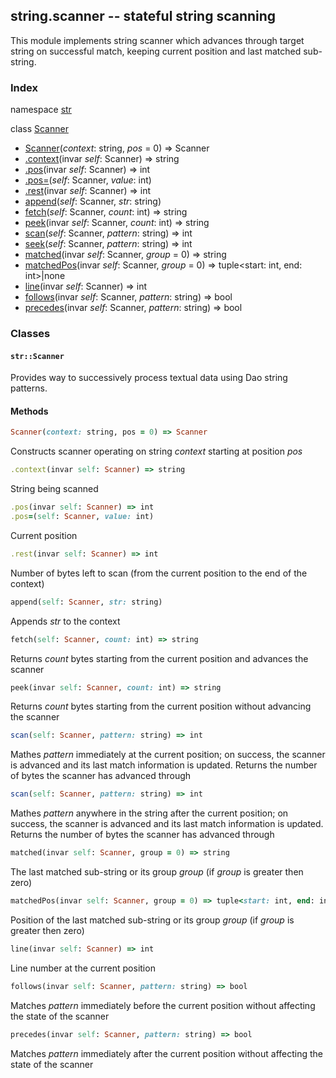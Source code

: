 ## string.scanner -- stateful string scanning

This module implements string scanner which advances through target string on successful match, keeping current position and last matched sub-string.

### Index
namespace [str](#str)

class [Scanner](#scanner)
- [Scanner](#scanner_ctor)(_context_: string, _pos_ = 0) => Scanner
- [.context](#context)(invar _self_: Scanner) => string
- [.pos](#pos)(invar _self_: Scanner) => int
- [.pos=](#pos)(_self_: Scanner, _value_: int)
- [.rest](#rest)(invar _self_: Scanner) => int
- [append](#append)(_self_: Scanner, _str_: string)
- [fetch](#fetch)(_self_: Scanner, _count_: int) => string
- [peek](#peek)(invar _self_: Scanner, _count_: int) => string
- [scan](#scan)(_self_: Scanner, _pattern_: string) => int
- [seek](#seek)(_self_: Scanner, _pattern_: string) => int
- [matched](#matched)(invar _self_: Scanner, _group_ = 0) => string
- [matchedPos](#matchedpos)(invar _self_: Scanner, _group_ = 0) => tuple&lt;start: int, end: int&gt;|none
- [line](#line)(invar _self_: Scanner) => int
- [follows](#follows)(invar _self_: Scanner, _pattern_: string) => bool
- [precedes](#precedes)(invar _self_: Scanner, _pattern_: string) => bool

<a name="str"></a>
### Classes
#### <a name="scanner">`str::Scanner`</a>
Provides way to successively process textual data using Dao string patterns.
#### Methods
<a name="scanner_ctor"></a>
```ruby
Scanner(context: string, pos = 0) => Scanner
```
Constructs scanner operating on string *context* starting at position *pos*
<a name="context"></a>
```ruby
.context(invar self: Scanner) => string
```
String being scanned
<a name="pos"></a>
```ruby
.pos(invar self: Scanner) => int
.pos=(self: Scanner, value: int)
```
Current position
<a name="rest"></a>
```ruby
.rest(invar self: Scanner) => int
```
Number of bytes left to scan (from the current position to the end of the context)
<a name="append"></a>
```ruby
append(self: Scanner, str: string)
```
Appends *str* to the context
<a name="fetch"></a>
```ruby
fetch(self: Scanner, count: int) => string
```
Returns *count* bytes starting from the current position and advances the scanner
<a name="peek"></a>
```ruby
peek(invar self: Scanner, count: int) => string
```
Returns *count* bytes starting from the current position without advancing the scanner
<a name="scan"></a>
```ruby
scan(self: Scanner, pattern: string) => int
```
Mathes *pattern* immediately at the current position; on success, the scanner is advanced and its last match information is updated. Returns the number of bytes the scanner has advanced through
<a name="seek"></a>
```ruby
scan(self: Scanner, pattern: string) => int
```
Mathes *pattern* anywhere in the string after the current position; on success, the scanner is advanced and its last match information is updated. Returns the number of bytes the scanner has advanced through
<a name="matched"></a>
```ruby
matched(invar self: Scanner, group = 0) => string
```
The last matched sub-string or its group *group* (if *group* is greater then zero)
<a name="matchedPos"></a>
```ruby
matchedPos(invar self: Scanner, group = 0) => tuple<start: int, end: int>|none
```
Position of the last matched sub-string or its group *group* (if *group* is greater then zero)
<a name="line"></a>
```ruby
line(invar self: Scanner) => int
```
Line number at the current position
<a name="follows"></a>
```ruby
follows(invar self: Scanner, pattern: string) => bool
```
Matches *pattern* immediately before the current position without affecting the state of the scanner
<a name="precedes"></a>
```ruby
precedes(invar self: Scanner, pattern: string) => bool
```
Matches *pattern* immediately after the current position without affecting the state of the scanner
